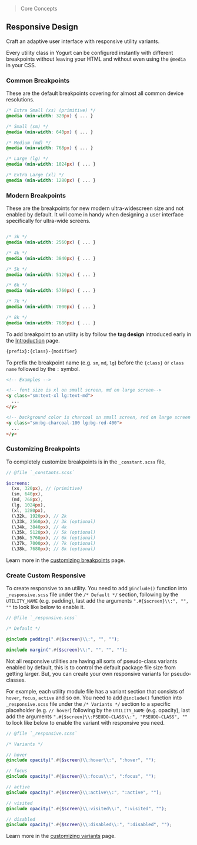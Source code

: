 > Core Concepts

## Responsive Design

Craft an adaptive user interface with responsive utility variants.

Every utility class in Yogurt can be configured instantly with different breakpoints without leaving your HTML and without even using the `@media` in your CSS.

### Common Breakpoints

These are the default breakpoints covering for almost all common device resolutions.

```css
/* Extra Small (xs) (primitive) */
@media (min-width: 320px) { ... }

/* Small (sm) */
@media (min-width: 640px) { ... }

/* Medium (md) */
@media (min-width: 768px) { ... }

/* Large (lg) */
@media (min-width: 1024px) { ... }

/* Extra Large (xl) */
@media (min-width: 1280px) { ... }
```

### Modern Breakpoints

These are the breakpoints for new modern ultra-widescreen size and not enabled by default. It will come in handy when designing a user interface specifically for ultra-wide screens.

```css

/* 3k */
@media (min-width: 2560px) { ... }

/* 4k */
@media (min-width: 3840px) { ... }

/* 5k */
@media (min-width: 5120px) { ... }

/* 6k */
@media (min-width: 5760px) { ... }

/* 7k */
@media (min-width: 7000px) { ... }

/* 8k */
@media (min-width: 7680px) { ... }
```

To add breakpoint to an utility is by follow the **tag design** introduced early in the [Introduction](../introduction.md) page.

```html
{prefix}:{class}-{modifier}
```

To prefix the breakpoint name (e.g. `sm`, `md`, `lg`) before the `{class}` or `class name` followed by the `:` symbol.

```html
<!-- Examples -->

<!-- font size is xl on small screen, md on large screen-->
<y class="sm:text-xl lg:text-md">
  ...
</y>

<!-- background color is charcoal on small screen, red on large screen -->
<y class="sm:bg-charcoal-100 lg:bg-red-400">
  ...
</y>
```

### Customizing Breakpoints

To completely customize breakpoints is in the `_constant.scss` file,

```scss
// @file `_constants.scss`

$screens:
  (xs, 320px), // (primitive)
  (sm, 640px),
  (md, 768px),
  (lg, 1024px),
  (xl, 1280px),
  (\32k, 1920px), // 2k
  (\33k, 2560px), // 3k (optional)
  (\34k, 3840px), // 4k
  (\35k, 5120px), // 5k (optional)
  (\36k, 5760px), // 6k (optional)
  (\37k, 7000px), // 7k (optional)
  (\38k, 7680px); // 8k (optional)
```

Learn more in the [customizing breakpoints](../customization/breakpoints.md) page.

### Create Custom Responsive

To create responsive to an utility. You need to add `@include()` function into `_responsive.scss` file under the `/* Default */` section, following by the `UTILITY_NAME` (e.g. padding), last add the arguments `".#{$screen}\\:", "", ""` to look like below to enable it.

```scss
// @file `_responsive.scss`

/* Default */

@include padding(".#{$screen}\\:", "", "");

@include margin(".#{$screen}\\:", "", "", "");
```

Not all responsive utilities are having all sorts of pseudo-class variants enabled by default, this is to control the default package file size from getting larger. But, you can create your own responsive variants for pseudo-classes.

For example, each utility module file has a variant section that consists of `hover`, `focus`, `active` and so on. You need to add `@include()` function into `_responsive.scss` file under the `/* Variants */` section to a specific placeholder (e.g. `// hover`) following by the `UTILITY_NAME` (e.g. opacity), last add the arguments `".#{$screen}\\:PSEUDO-CLASS\\:", "PSEUDO-CLASS", ""` to look like below to enable the variant with responsive you need.

```scss
// @file `_responsive.scss`

/* Variants */

// hover
@include opacity(".#{$screen}\\:hover\\:", ":hover", "");

// focus
@include opacity(".#{$screen}\\:focus\\:", ":focus", "");

// active
@include opacity(".#{$screen}\\:active\\:", ":active", "");

// visited
@include opacity(".#{$screen}\\:visited\\:", ":visited", "");

// disabled
@include opacity(".#{$screen}\\:disabled\\:", ":disabled", "");
```

Learn more in the [customizing variants](../customization/variants.md) page.
